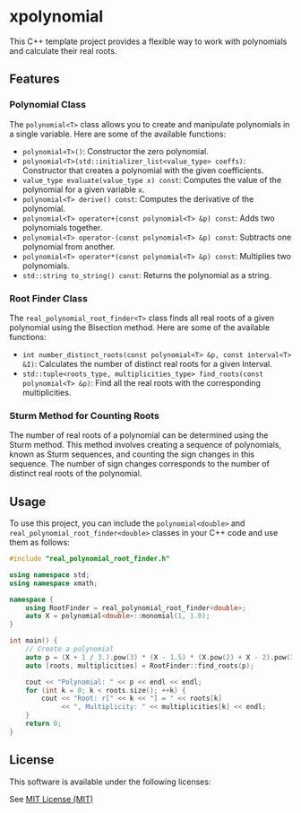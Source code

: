 # xpolynomial
This C++ template project provides a flexible way to work with polynomials and calculate their real roots.

## Features

### Polynomial Class
The `polynomial<T>` class allows you to create and manipulate polynomials in a single variable. Here are some of the available functions:

- `polynomial<T>()`: Constructor the zero polynomial.
- `polynomial<T>(std::initializer_list<value_type> coeffs)`: Constructor that creates a polynomial with the given coefficients.
- `value_type evaluate(value_type x) const`: Computes the value of the polynomial for a given variable `x`.
- `polynomial<T> derive() const`: Computes the derivative of the polynomial.
- `polynomial<T> operator+(const polynomial<T> &p) const`: Adds two polynomials together.
- `polynomial<T> operator-(const polynomial<T> &p) const`: Subtracts one polynomial from another.
- `polynomial<T> operator*(const polynomial<T> &p) const`: Multiplies two polynomials.
- `std::string to_string() const`: Returns the polynomial as a string.

### Root Finder Class
The `real_polynomial_root_finder<T>` class finds all real roots of a given polynomial using the Bisection method. Here are some of the available functions:

- `int number_distinct_roots(const polynomial<T> &p, const interval<T> &I)`: Calculates the number of distinct real roots for a given Interval.
- `std::tuple<roots_type, multiplicities_type> find_roots(const polynomial<T> &p)`: Find all the real roots with the corresponding multiplicities.

### Sturm Method for Counting Roots

The number of real roots of a polynomial can be determined using the Sturm method. This method involves creating a sequence of polynomials, known as Sturm sequences, and counting the sign changes in this sequence. The number of sign changes corresponds to the number of distinct real roots of the polynomial.


## Usage

To use this project, you can include the `polynomial<double>` and `real_polynomial_root_finder<double>` classes in your C++ code and use them as follows:

```cpp
#include "real_polynomial_root_finder.h"

using namespace std;
using namespace xmath;

namespace {
    using RootFinder = real_polynomial_root_finder<double>;
    auto X = polynomial<double>::monomial(1, 1.0);
}

int main() {
    // Create a polynomial
    auto p = (X + 1 / 3.).pow(3) * (X - 1.5) * (X.pow(2) + X - 2).pow(2);
    auto [roots, multiplicities] = RootFinder::find_roots(p);

    cout << "Polynomial: " << p << endl << endl;
    for (int k = 0; k < roots.size(); ++k) {
        cout << "Root: r[" << k << "] = " << roots[k]
             << ", Multiplicity: " << multiplicities[k] << endl;
    }
    return 0;
}
```

## License

This software is available under the following licenses:

See [MIT License (MIT)](LICENSE)
